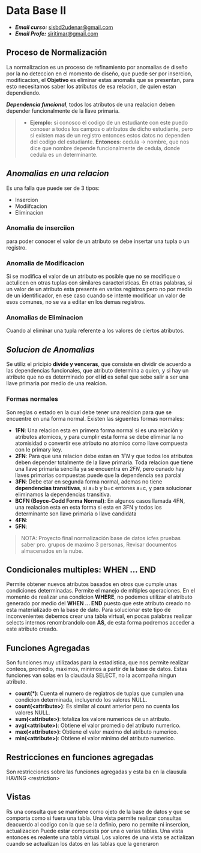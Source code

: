 # Data Base II

* ***Email curso:*** sisbd2udenar@gmail.com
* ***Email Profe:*** siritimar@gmail.com

## Proceso de Normalización

La normalizacion es un proceso de refinamiento por anomalias de diseño por la no deteccion en el momento de diseño, que puede ser por insercion, modificacion,
el __Objetivo__ es eliminar estas anomalis que se presentan, para esto necesitamos saber los atributos de esa relacion, de quien estan dependiendo.

___Dependencia funcional___, todos los atributos de una realacion deben depender funcionalmente de la llave primaria.

>* __Ejemplo:__ si conosco el codigo de un estudiante con este puedo conoser a todos los campos o atributos de dicho estudiante, pero si existen mas de un registro entonces estos datos no dependen del codigo del estudiante.
> __Entonces__: cedula -> nombre, que nos dice que nombre depende funcionalmente de cedula, donde cedula es un determinante.

## ___Anomalias en una relacion___

Es una falla que puede ser de 3 tipos:

* Insercion
* Modiifcacion
* Eliminacion

### __Anomalia de inserciion__

para poder conocer el valor de un atributo se debe insertar una tupla o un registro.

### __Anomalia de Modificacion__

Si se modifica el valor de un atributo es posible que no se modifique o actulicen en otras tuplas con similares caracteristicas. En otras palabras, si un valor de un atributo esta presente en varios registros pero no por medio de un identificador, en ese caso cuando se intente modificar un valor de esos comunes, no se va a editar en los demas registros.

### __Anomalias de Eliminacion__

Cuando al eliminar una tupla referente a los valores de ciertos atributos. 

## ___Solucion de Anomalias___

Se utiliz el pricipio __divide y venceras__, que consiste en dividir de acuerdo a las dependencias funcionales, que atributo determina a quien, y si hay un atributo que no es determinado por el __id__ es señal que sebe salir a ser una llave primaria por medio de una realcion.

### __Formas normales__

Son reglas o estado en la cual debe tener una realcion para que se encuentre en una forma normal. Existen las siguentes formas normales:

* __1FN__: Una relacion esta en primera forma normal si es una relación y atributos atomicos, y para cumplir esta forma se debe eliminar la no atomisidad o convertir ese atributo no atomico como llave compuesta con le primary key.
* __2FN__: Para que una relacion debe estan en _1FN_ y que todos los atributos deben depender totalmente de la llave primaria. Toda relacion que tiene una llave primaria sencilla ya se encuentra en _2FN_, pero cunado hay llaves primarias compuestas puede que la dependencia sea parcial
* __3FN__:  Debe etar en segunda forma normal, ademas no tiene __dependencias transitivas__, si a=b y b=c entones a=c, y para solucionar eliminamos la dependencias transitiva.
* __BCFN (Boyce-Codd Forma Normal)__: En algunos casos llamada 4FN, una realacion esta en esta forma si esta en 3FN y todos los determinante son llave primaria o llave candidata
* __4FN__:
* __5FN__:

> NOTA: Proyecto final normalización base de datos icfes pruebas saber pro. grupos de maximo 3 personas, Revisar documentos almacenados en la nube.

## Condicionales multiples: WHEN ... END

Permite obtener nuevos atributos basados en otros que cumple unas condiciones determinadas. Permite el manejo de mltiples operaciones.
En el momento de realizar una condicion __WHERE__, no podemos utilizar el atributo generado por medio del __WHEN ... END__ puesto que este atributo creado no esta materializado en la base de dato. Para solucionar este tipo de inconvenientes debemos crear una tabla virtual, en pocas palabras realizar selects internos renombrandolo con __AS__, de esta forma podremos acceder a este atributo creado.

## Funciones Agregadas

Son funciones muy utilizadas para la estadistica, que nos permite realizar conteos, promedio, maximos, minimos  a partir de la base de datos. Estas funciones van solas en la claudaula SELECT, no la acompaña ningun atributo.

* __count(*)__: Cuenta el numero de regiatros de tuplas que cumplen una condicion determinada, incluyendo los valores NULL.
* __count(\<attribute>)__: Es similar al count anterior pero no cuenta los valores NULL.
* __sum(\<attribute>)__: totaliza los valore numericos de un atributo.
* __avg(\<attribute>)__: Obtiene el valor promedio del atributo numerico.
* __max(\<attribute>)__: Obtiene el valor maximo del atributo numerico.
* __min(\<attribute>)__: Obtiene el valor minimo del atributo numerico.

## Restricciones en funciones agregadas

Son restricciones sobre las funciones agregadas y esta ba en la clausula HAVING \<restriction\>

## Vistas
Rs una consulta que se mantiene como ojeto de la base de datos y que se comporta como si fuera una tabla.
Una vista permite realizar consultas deacuerdo al codigo con la que se la definio, pero no permite ni insercion, actualizacion
Puede estar compuesta por una o varias tablas.
Una vista entonces es realente una tabla virtual.
Los valores de una vista se actializan cuando se actualizan los datos en las tablas que la generaron 